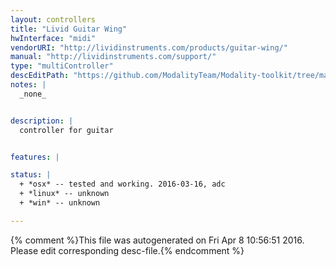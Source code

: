```yaml
---
layout: controllers
title: "Livid Guitar Wing"
hwInterface: "midi"
vendorURI: "http://lividinstruments.com/products/guitar-wing/"
manual: "http://lividinstruments.com/support/"
type: "multiController"
descEditPath: "https://github.com/ModalityTeam/Modality-toolkit/tree/master/Modality/MKtlDescriptions//livid-guitar-wing.desc.scd"
notes: |
  _none_


description: |
  controller for guitar


features: |

status: |
  + *osx* -- tested and working. 2016-03-16, adc
  + *linux* -- unknown
  + *win* -- unknown

---
```

{% comment %}This file was autogenerated on Fri Apr  8 10:56:51 2016. Please edit corresponding desc-file.{% endcomment %}